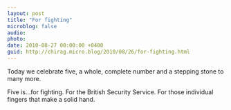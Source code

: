 ```yaml
---
layout: post
title: "For fighting"
microblog: false
audio: 
photo: 
date: 2010-08-27 00:00:00 +0400
guid: http://chirag.micro.blog/2010/08/26/for-fighting.html
---
```

<p>Today we celebrate five, a whole, complete number and a stepping stone to many more.</p>
<p>Five is…for fighting. For the British Security Service. For those individual fingers that make a solid hand.</p>

